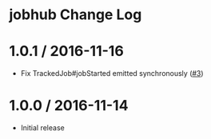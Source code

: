 # jobhub Change Log #

1.0.1 / 2016-11-16
==================

  * Fix TrackedJob#jobStarted emitted synchronously ([#3](https://github.com/amekkawi/jobhub/issues/3))

1.0.0 / 2016-11-14
==================

  * Initial release
